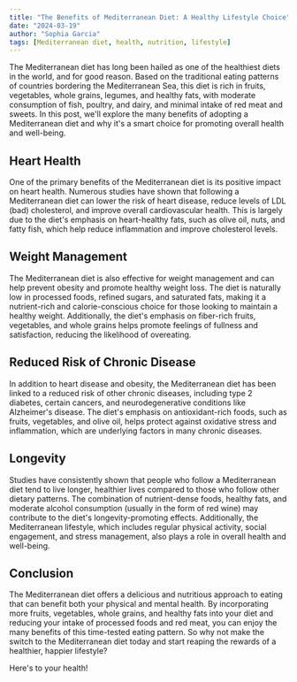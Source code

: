 ```yaml
---
title: "The Benefits of Mediterranean Diet: A Healthy Lifestyle Choice"
date: "2024-03-19"
author: "Sophia Garcia"
tags: [Mediterranean diet, health, nutrition, lifestyle]
---
```


The Mediterranean diet has long been hailed as one of the healthiest diets in the world, and for good reason. Based on the traditional eating patterns of countries bordering the Mediterranean Sea, this diet is rich in fruits, vegetables, whole grains, legumes, and healthy fats, with moderate consumption of fish, poultry, and dairy, and minimal intake of red meat and sweets. In this post, we'll explore the many benefits of adopting a Mediterranean diet and why it's a smart choice for promoting overall health and well-being.

## Heart Health

One of the primary benefits of the Mediterranean diet is its positive impact on heart health. Numerous studies have shown that following a Mediterranean diet can lower the risk of heart disease, reduce levels of LDL (bad) cholesterol, and improve overall cardiovascular health. This is largely due to the diet's emphasis on heart-healthy fats, such as olive oil, nuts, and fatty fish, which help reduce inflammation and improve cholesterol levels.

## Weight Management

The Mediterranean diet is also effective for weight management and can help prevent obesity and promote healthy weight loss. The diet is naturally low in processed foods, refined sugars, and saturated fats, making it a nutrient-rich and calorie-conscious choice for those looking to maintain a healthy weight. Additionally, the diet's emphasis on fiber-rich fruits, vegetables, and whole grains helps promote feelings of fullness and satisfaction, reducing the likelihood of overeating.

## Reduced Risk of Chronic Disease

In addition to heart disease and obesity, the Mediterranean diet has been linked to a reduced risk of other chronic diseases, including type 2 diabetes, certain cancers, and neurodegenerative conditions like Alzheimer's disease. The diet's emphasis on antioxidant-rich foods, such as fruits, vegetables, and olive oil, helps protect against oxidative stress and inflammation, which are underlying factors in many chronic diseases.

## Longevity

Studies have consistently shown that people who follow a Mediterranean diet tend to live longer, healthier lives compared to those who follow other dietary patterns. The combination of nutrient-dense foods, healthy fats, and moderate alcohol consumption (usually in the form of red wine) may contribute to the diet's longevity-promoting effects. Additionally, the Mediterranean lifestyle, which includes regular physical activity, social engagement, and stress management, also plays a role in overall health and well-being.

## Conclusion

The Mediterranean diet offers a delicious and nutritious approach to eating that can benefit both your physical and mental health. By incorporating more fruits, vegetables, whole grains, and healthy fats into your diet and reducing your intake of processed foods and red meat, you can enjoy the many benefits of this time-tested eating pattern. So why not make the switch to the Mediterranean diet today and start reaping the rewards of a healthier, happier lifestyle?

Here's to your health!
